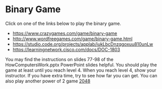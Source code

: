 Binary Game
===========
Click on one of the links below to play the binary game. 
+ https://www.crazygames.com/game/binary-game
+ http://www.wordfreegames.com/game/binary-game.html
+ https://studio.code.org/projects/applab/iukLbcDnzqgoxuu810unLw
+ https://learningnetwork.cisco.com/docs/DOC-1803   

You may find the instructions on slides 77-98 of the HowComputersWork.pptx PowerPoint slides helpful. You should play the game at least until you reach level 4. When you reach level 4, show your instructor. If you have extra time, try to see how far you can get. You can also play another power of 2 game [2048](https://gabrielecirulli.github.io/2048/)
